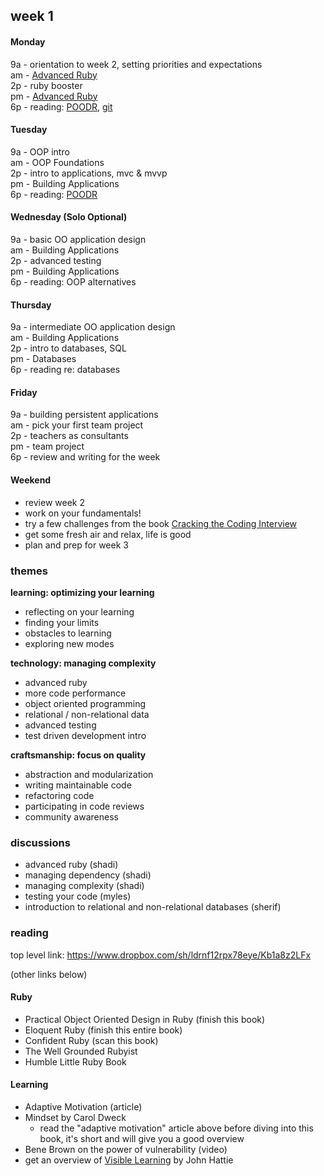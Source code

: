 ## week 1

#### Monday
9a - orientation to week 2, setting priorities and expectations  
am - [Advanced Ruby](https://github.com/banana-slugs-2014/week-2-challenge-advanced-ruby)  
2p - ruby booster  
pm - [Advanced Ruby](https://github.com/banana-slugs-2014/week-2-challenge-advanced-ruby)  
6p - reading: [POODR](https://www.dropbox.com/s/edpy25pwtfyeckb/Practical%20Object%20Oriented%20Design%20in%20Ruby.pdf), [git](http://pcottle.github.io/learnGitBranching/)  

#### Tuesday
9a - OOP intro  
am - OOP Foundations  
2p - intro to applications, mvc & mvvp  
pm - Building Applications  
6p - reading: [POODR](https://www.dropbox.com/s/edpy25pwtfyeckb/Practical%20Object%20Oriented%20Design%20in%20Ruby.pdf)  

#### Wednesday (Solo Optional)
9a - basic OO application design  
am - Building Applications  
2p - advanced testing  
pm - Building Applications  
6p - reading: OOP alternatives  

#### Thursday
9a - intermediate OO application design  
am - Building Applications  
2p - intro to databases, SQL  
pm - Databases  
6p - reading re: databases  


#### Friday
9a - building persistent applications  
am - pick your first team project  
2p - teachers as consultants  
pm - team project  
6p - review and writing for the week  


#### Weekend
- review week 2  
- work on your fundamentals!  
- try a few challenges from the book [Cracking the Coding Interview](https://www.dropbox.com/s/mcoty3rxut46z13/Cracking%20the%20Coding%20Interview.pdf)  
- get some fresh air and relax, life is good  
- plan and prep for week 3  


### themes

**learning: optimizing your learning**  
- reflecting on your learning  
- finding your limits  
- obstacles to learning  
- exploring new modes  

**technology: managing complexity**  
- advanced ruby  
- more code performance  
- object oriented programming  
- relational / non-relational data  
- advanced testing  
- test driven development intro  

**craftsmanship: focus on quality**  
- abstraction and modularization  
- writing maintainable code  
- refactoring code  
- participating in code reviews  
- community awareness  


### discussions

- advanced ruby (shadi)  
- managing dependency (shadi)  
- managing complexity (shadi)  
- testing your code (myles)  
- introduction to relational and non-relational databases (sherif)  


### reading

top level link: https://www.dropbox.com/sh/ldrnf12rpx78eye/Kb1a8z2LFx

(other links below)

#### Ruby

- Practical Object Oriented Design in Ruby (finish this book)
- Eloquent Ruby (finish this entire book)
- Confident Ruby (scan this book)
- The Well Grounded Rubyist
- Humble Little Ruby Book

#### Learning

- Adaptive Motivation (article)
- Mindset by Carol Dweck
  - read the "adaptive motivation" article above before diving into this book, it's short and will give you a good overview
- Bene Brown on the power of vulnerability (video)
- get an overview of [Visible Learning](http://visible-learning.org/glossary/) by John Hattie
